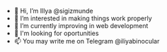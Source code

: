 - 👋 Hi, I’m Illya @sigizmunde
- 👀 I’m interested in making things work properly
- 🌱 I’m currently improving in web development
- 💞️ I'm looking for oportunities
- 📫 You may write me on Telegram @iliyabinocular

<!---
sigizmunde/sigizmunde is a ✨ special ✨ repository because its `README.md` (this file) appears on your GitHub profile.
You can click the Preview link to take a look at your changes.
--->
